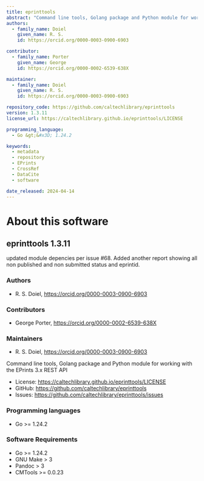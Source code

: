 ```yaml
---
title: eprinttools
abstract: "Command line tools, Golang package and Python module for working with the EPrints 3.x REST API"
authors:
  - family_name: Doiel
    given_name: R. S.
    id: https://orcid.org/0000-0003-0900-6903

contributor:
  - family_name: Porter
    given_name: George
    id: https://orcid.org/0000-0002-6539-638X

maintainer:
  - family_name: Doiel
    given_name: R. S.
    id: https://orcid.org/0000-0003-0900-6903

repository_code: https://github.com/caltechlibrary/eprinttools
version: 1.3.11
license_url: https://caltechlibrary.github.io/eprinttools/LICENSE

programming_language:
  - Go &gt;&#x3D; 1.24.2

keywords:
  - metadata
  - repository
  - EPrints
  - CrossRef
  - DataCite
  - software

date_released: 2024-04-14
---
```


About this software
===================

## eprinttools 1.3.11

updated module depencies per issue #68. Added another report showing all non published and non submitted status and eprintid.

### Authors

- R. S. Doiel, <https://orcid.org/0000-0003-0900-6903>


### Contributors

- George Porter, <https://orcid.org/0000-0002-6539-638X>


### Maintainers

- R. S. Doiel, <https://orcid.org/0000-0003-0900-6903>


Command line tools, Golang package and Python module for working with the EPrints 3.x REST API

- License: <https://caltechlibrary.github.io/eprinttools/LICENSE>
- GitHub: <https://github.com/caltechlibrary/eprinttools>
- Issues: <https://github.com/caltechlibrary/eprinttools/issues>

### Programming languages

- Go &gt;&#x3D; 1.24.2




### Software Requirements

- Go &gt;&#x3D; 1.24.2
- GNU Make &gt; 3
- Pandoc &gt; 3
- CMTools &gt;&#x3D; 0.0.23




